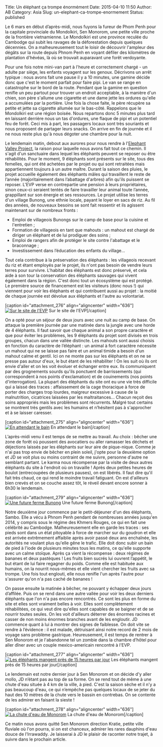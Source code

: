 Title: Un éléphant ça trompe énormément
Date: 2015-04-10 11:50
Author: AB
Category: Asia
Slug: un-elephant-ca-trompe-enormement
Status: published

Le 6 mars en début d’après-midi, nous fuyons la fureur de Phom Penh pour
la capitale provinciale du Mondolkiri, Sen Monorom, une petite ville
proche de la frontière vietnamienne. Le Mondolkiri est une province
reculée du Cambodge qui subit les ravages de la déforestation depuis
quelques décennies. On a malheureusement tout le loisir de découvrir
l'ampleur des dégâts sur la route depuis Phnom Penh en voyant défiler
des kilomètres de plantation d'hévéas, là où se trouvait auparavant une
forêt verdoyante.

<!-- PELICAN_END_SUMMARY -->

Pour une fois notre mini-van part à l'heure et correctement chargé - un
adulte par siège, les enfants voyagent sur les genoux. Décrivons un
arrêt typique : nous avons fait une pause il y a 10 minutes, une gamine
décide donc que c'est le moment parfait pour faire pipi. Le van se range
en catastrophe sur le bord de la route. Pendant que la gamine en
question renifle un peu partout pour trouver un endroit acceptable, à la
manière d'un chien, son père s'allume une cigarette et une dame jette
les ordures qu'elle a accumulées par la portière. Une fois la chose
faite, le père récupère sa petite et jette sa cigarette allumée sur le
bas-côté. Rappelons que le Mondolkiri est une région boisée. Nous
repartons donc 5 minutes plus tard en laissant derrière nous un tas
d'ordures, une flaque de pipi et un potentiel feu de forêt. Ceci mis à
part, les passagers locaux sont très souriants et nous proposent de
partager leurs snacks. On arrive en fin de journée et il ne nous reste
plus qu'à nous dégoter une chambre pour la nuit.

Le lendemain matin, debout aux aurores pour nous rendre à l'[Elephant
Valley
Project](http://www.elephantvalleyproject.org/about/e-v-p/ "Elephant Valley Project"),
la raison pour laquelle nous avons fait tout ce chemin. Il s'agit d'un
sanctuaire dans lequel les éléphants peuvent se reposer ou être
réhabilités. Pour le moment, 9 éléphants sont présents sur le site, tous
des femelles, qui ont été achetées par le projet ou qui sont retraitées
mais appartiennent toujours à un autre maître. Durant la saison des
pluies, le projet accueille également des éléphants mâles qui
travaillent le reste de l’année (majoritairement dans l’abattage
d'arbres) afin qu'ils puissent se reposer. L'EVP verse en contrepartie
une pension à leurs propriétaires, sinon ceux-ci seraient tentés de
faire travailler leur animal toute l’année, grappillant sur son énergie
et ses ressources. Le projet utilise les terres d'un village Bunong, une
ethnie locale, payant le loyer en sacs de riz. Au fil des années, de
nouveaux besoins se sont fait ressentir et ils agissent maintenant sur
de nombreux fronts :

-   Emploi de villageois Bunongs sur le camp de base pour la cuisine et
    l'entretien ;
-   Formation de villageois en tant que mahouts : un mahout est chargé
    de diriger un éléphant et de lui prodiguer des soins ;
-   Emploi de rangers afin de protéger le site contre l'abattage et le
    braconnage ;
-   Investissement dans l’éducation des enfants du village...

Tout cela contribue à la préservation des éléphants : les villageois
recevant du riz et étant employés par le projet, ils n'ont pas besoin de
vendre leurs terres pour survivre. L'habitat des éléphants est donc
préservé, et cela aide à son tour la conservation des éléphants sauvages
qui vivent également dans la région. C'est donc tout un écosystème qui
est protégé. Le première source de financement est les visiteurs (donc
nous !) qui viennent pour voir les éléphants et qui contribuent aussi au
projet : la moitié de chaque journée est dévolue aux éléphants et
l'autre au volontariat.

[caption id="attachment\_276" align="aligncenter" width="636"][![Sur le
site de
l'EVP](https://astridetjdenasie.files.wordpress.com/2015/04/sam_4673.jpg?w=636)](https://astridetjdenasie.files.wordpress.com/2015/04/sam_4673.jpg)
Sur le site de l'EVP[/caption]

On a opté pour un séjour de deux jours avec une nuit au camp de base. On
attaque la première journée par une matinée dans la jungle avec une
horde de 4 éléphants. Il faut savoir que chaque animal a son propre
caractère et que pour éviter les problèmes, les 9 éléphants du projet
sont divisés en trois groupes, chacun dans une vallée distincte. Les
mahouts sont aussi choisis en fonction du caractère de l’éléphant : un
animal à fort caractère nécessite un mahout qui ne se laisse pas faire
et un animal timide a besoin d'un mahout calme et gentil. Ici on ne
monte pas sur les éléphants et on ne se presse pas autour d'eux, le but
étant de les réhabiliter ! On les suit où ils ont envie d'aller et on
les voit évoluer et échanger entre eux. Ils communiquent par des
grognements sourds qu'ils ponctuent de barrissements (qui
correspondent à nos points d'exclamation) et de couinements (nos points
d'interrogation). La plupart des éléphants du site ont eu une vie très
difficile qui a laissé des traces : affaissement de la cage thoracique à
force de porter des charges trop lourdes, maigreur excessive à cause de
la malnutrition, cicatrices laissées par les maltraitances... Chacun
reçoit des soins appropriés mais les problèmes sont récurrents. Malgré
tout certains se montrent très gentils avec les humains et n’hésitent
pas à s'approcher et à se laisser caresser.

[caption id="attachment\_275" align="aligncenter" width="636"][![En
attendant le
bain](https://astridetjdenasie.files.wordpress.com/2015/04/sam_4635.jpg?w=636)](https://astridetjdenasie.files.wordpress.com/2015/04/sam_4635.jpg)
En attendant le bain[/caption]

L’après-midi venu il est temps de se mettre au travail. Au choix :
bêcher une zone de forêt où poussent des avocatiers ou aller ramasser
les déchets et déjections laissés par les éléphants sur leur aire de
pique-nique. Comme je n'ai pas trop envie de bêcher en plein soleil,
j'opte pour la deuxième option et JD se voit plus ou moins contraint de
me suivre, personne d'autre ne semblant partant. Le karma nous
récompense par la visite de deux autres éléphants du site à l'endroit où
on travaille ! Après deux petites heures de boulot (entrecoupées de
plusieurs pauses), on est libérés. Il faut dire qu'il fait très chaud,
ce qui rend le moindre travail fatiguant. On est d'ailleurs bien crevés
et on se couche assez tôt, le réveil devant encore sonner à 6h30 le
lendemain.

[caption id="attachment\_279" align="aligncenter" width="636"][![Une
future ferme
Bunong](https://astridetjdenasie.files.wordpress.com/2015/04/sam_4714.jpg?w=636)](https://astridetjdenasie.files.wordpress.com/2015/04/sam_4714.jpg)
Une future ferme Bunong[/caption]

Notre deuxième jour commence par le petit-déjeuner d'un des éléphants,
Sambo. Elle a vécu à Phnom Penh pendant de nombreuses années jusqu'en
2014, y compris sous le régime des Khmers Rouges, ce qui en fait une
célébrité au Cambodge. Malheureusement elle en garde les traces : ses
pieds sont dans un état pitoyable à force de marcher sur du goudron et
elle est arrivée extrêmement affaiblie après avoir passé deux ans
enchaînée, les autorités ne voulant plus qu'elle gêne le trafic. Elle
doit donc subir un bain de pied à l'iode de plusieurs minutes tous les
matins, ce qu'elle supporte avec un calme stoïque. Après ça vient la
récompense : deux régimes de bananes et deux pastèques ! Les fruits bien
sucrés lui ouvrent l’appétit, le but étant de lui faire regagner du
poids. Comme elle est habituée aux humains, on la nourrit nous-mêmes et
elle vient chercher les fruits avec sa trompe. Une fois tout englouti,
elle nous renifle l'un après l'autre pour s'assurer qu'on n'a pas caché
de bananes !

On passe ensuite la matinée à bêcher, ne pouvant y échapper deux jours
d’affilée. Puis on se rend dans une autre vallée pour voir les deux
derniers éléphants que l'on n'a pas encore rencontrés. Ce sont les plus
en forme du site et elles sont vraiment belles à voir. Elles sont
complètement réhabilitées, ce qui veut dire qu'elles sont capables de se
baigner et de se nourrir toutes seules. On les voit d'ailleurs déterrer
des énormes racines et casser de non moins énormes branches avant de les
engloutir. JD commence quant à lui à montrer des signes de faiblesse. On
doit vite se rendre à l’évidence : il est malade, détruisant ainsi notre
record de 2 mois de voyage sans problème gastrique. Heureusement, il est
temps de rentrer à Sen Monorom et je l'abandonne tel un zombie dans la
chambre d’hôtel pour aller dîner avec un couple mexico-americain
rencontré à l'EVP.

[caption id="attachment\_277" align="aligncenter" width="636"][![Les
éléphants mangent près de 15 heures par
jour](https://astridetjdenasie.files.wordpress.com/2015/04/sam_4670.jpg?w=636)](https://astridetjdenasie.files.wordpress.com/2015/04/sam_4670.jpg)
Les éléphants mangent près de 15 heures par jour[/caption]

Le lendemain est notre dernier jour à Sen Monorom et on décide d'y aller
mollo, JD n’étant pas au top de sa forme. On se rend tout de même à une
chute d'eau située à 4 km de la ville, à pied. C'est la saison sèche et
il n'y a pas beaucoup d'eau, ce qui n’empêche pas quelques locaux de se
jeter du haut des 10 mètres de la chute vers le bassin en contrebas. On
se contente de les admirer en faisant la sieste !

[caption id="attachment\_278" align="aligncenter" width="636"][![La
chute d'eau de
Monorom](https://astridetjdenasie.files.wordpress.com/2015/04/sam_4725.jpg?w=636)](https://astridetjdenasie.files.wordpress.com/2015/04/sam_4725.jpg)
La chute d'eau de Monorom[/caption]

Ce matin nous avons quitté Sen Monorom direction Kratie, petite ville
fluviale où l'on pourra, si on est chanceux, admirer les rares dauphins
d'eau douce de l'Irrawaddy. Je laisserai à JD le plaisir de raconter
notre trajet, à suivre dans le prochain article.

